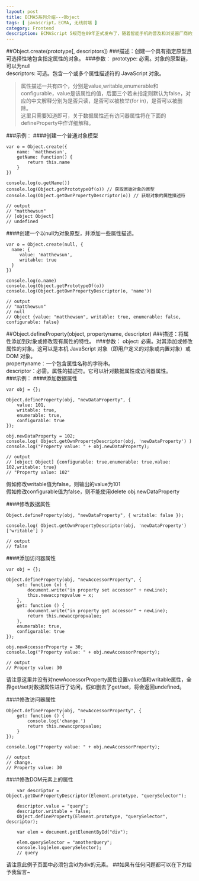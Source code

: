 ```yaml
---
layout: post
title: ECMA5系列介绍---Object
tags: [ javascript，ECMA, 无线前端 ]
category: Frontend
description: ECMAScript 5规范在09年正式发布了，随着智能手机的普及和浏览器厂商的支持，无线前端开发者们也终于可以放心的在项目中实际使用了。本文是ECMA5系列介绍的一篇，主要讲解的是关于Object相关的API。
---
```

##Object.create(prototype[, descriptors])
###描述：创建一个具有指定原型且可选择性地包含指定属性的对象。
###参数：
prototype: 必需。对象的原型链，可以为null<br>
descriptors: 可选。包含一个或多个属性描述符的 JavaScript 对象。<br>
> 属性描述一共有四个，分别是value,writable,enumerable和configurable，value是该属性的值，后面三个若未指定则默认为false，对应的中文解释分别为是否只读，是否可以被枚举(for in)，是否可以被删除。<br>
这里只需要知道即可，关于数据属性还有访问器属性将在下面的defineProperty中作详细解释。

###示例：
####创建一个普通对象模型

	var o = Object.create({
		name: 'matthewsun',
		getName: function() {
			return this.name
		}
	})
	
	console.log(o.getName())
	console.log(Object.getPrototypeOf(o)) // 获取原始对象的原型
	console.log(Object.getOwnPropertyDescriptor(o)) // 获取对象的属性描述符

	// output
	// "matthewsun"
	// [object Object]
	// undefined

####创建一个以null为对象原型，并添加一些属性描述。

	var o = Object.create(null, {
	  name: {
	     value: 'matthewsun',
	     writable: true
	  }
	})
	
	console.log(o.name)
	console.log(Object.getPrototypeOf(o)) 
	console.log(Object.getOwnPropertyDescriptor(o, 'name'))

	// output
	// "matthewsun"
	// null
	// Object {value: "matthewsun", writable: true, enumerable: false, configurable: false} 
	
##Object.defineProperty(object, propertyname, descriptor)
###描述：将属性添加到对象或修改现有属性的特性。
###参数：
object: 必需。对其添加或修改属性的对象。这可以是本机 JavaScript 对象（即用户定义的对象或内置对象）或 DOM 对象。<br>
propertyname：一个包含属性名称的字符串。<br>
descriptor：必需。属性的描述符。它可以针对数据属性或访问器属性。<br>
###示例：
####添加数据属性
	
	var obj = {};
	
	Object.defineProperty(obj, "newDataProperty", {
	    value: 101,
	    writable: true,
	    enumerable: true,
	    configurable: true
	});
	
	obj.newDataProperty = 102;
	console.log( Object.getOwnPropertyDescriptor(obj, 'newDataProperty') )
	console.log("Property value: " + obj.newDataProperty);

	// output
	// [object Object] {configurable: true,enumerable: true,value: 102,writable: true}
	// "Property value: 102"

假如修改writable值为false，则输出的value为101<br>
假如修改configurable值为false，则不能使用delete obj.newDataProperty

####修改数据属性

	Object.defineProperty(obj, "newDataProperty", { writable: false });
	
	console.log( Object.getOwnPropertyDescriptor(obj, 'newDataProperty')['writable'] )

	// output
	// false

####添加访问器属性

	var obj = {};
	
	Object.defineProperty(obj, "newAccessorProperty", {
	    set: function (x) {
	        document.write("in property set accessor" + newLine);
	        this.newaccpropvalue = x;
	    },
	    get: function () {
	        document.write("in property get accessor" + newLine);
	        return this.newaccpropvalue;
	    },
	    enumerable: true,
	    configurable: true
	});
	
	obj.newAccessorProperty = 30;
	console.log("Property value: " + obj.newAccessorProperty);

	// output
	// Property value: 30

请注意这里并没有对newAccessorProperty属性设置value值和writable属性，全靠get/set对数据属性进行了访问，假如删去了get/set，将会返回undefined。

####修改访问器属性

	Object.defineProperty(obj, "newAccessorProperty", {
	    get: function () {
			console.log('change.')
			return this.newaccpropvalue; 
		}
	});

	console.log("Property value: " + obj.newAccessorProperty);

	// output
	// change.
	// Property value: 30

####修改DOM元素上的属性

	
        var descriptor = Object.getOwnPropertyDescriptor(Element.prototype, "querySelector");
 
        descriptor.value = "query";
        descriptor.writable = false;
        Object.defineProperty(Element.prototype, "querySelector", descriptor);

        var elem = document.getElementById("div");

        elem.querySelector = "anotherQuery";
        console.log(elem.querySelector);
		// query

请注意此例子页面中必须包含id为div的元素。
##如果有任何问题都可以在下方给予我留言~


